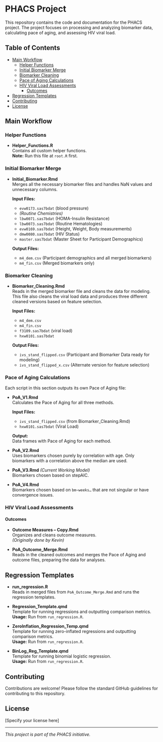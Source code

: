 # PHACS Project

This repository contains the code and documentation for the PHACS project. The project focuses on processing and analyzing biomarker data, calculating pace of aging, and assessing HIV viral load.

## Table of Contents

- [Main Workflow](#main-workflow)
  - [Helper Functions](#helper-functions)
  - [Initial Biomarker Merge](#initial-biomarker-merge)
  - [Biomarker Cleaning](#biomarker-cleaning)
  - [Pace of Aging Calculations](#pace-of-aging-calculations)
  - [HIV Viral Load Assessments](#hiv-viral-load-assessments)
    - [Outcomes](#outcomes)
- [Regression Templates](#regression-templates)
- [Contributing](#contributing)
- [License](#license)

## Main Workflow

### Helper Functions

- **Helper_Functions.R**  
  Contains all custom helper functions.  
  **Note:** Run this file at `root.R` first.

### Initial Biomarker Merge

- **Initial_Biomarker.Rmd**  
  Merges all the necessary biomarker files and handles NaN values and unnecessary columns.

  **Input Files:**
  - `evw0173.sas7bdat` (blood pressure)
  - *(Routine Chemistries)*
  - `lbw0071.sas7bdat` (HOMA-Insulin Resistance)
  - `lbw0073.sas7bdat` (Routine Hematologies)
  - `evw0169.sas7bdat` (Height, Weight, Body measurements)
  - `dmw0080.sas7bdat` (HIV Status)
  - `master.sas7bdat` (Master Sheet for Participant Demographics)

  **Output Files:**
  - `m4_dem.csv` (Participant demographics and all merged biomarkers)
  - `m4_fin.csv` (Merged biomarkers only)

### Biomarker Cleaning

- **Biomarker_Cleaning.Rmd**  
  Reads in the merged biomarker file and cleans the data for modeling. This file also cleans the viral load data and produces three different cleaned versions based on feature selection.

  **Input Files:**
  - `m4_dem.csv`
  - `m4_fin.csv`
  - `f3109.sas7bdat` (viral load)
  - `hxw0101.sas7bdat`

  **Output Files:**
  - `ivs_stand_flipped.csv` (Participant and Biomarker Data ready for modeling)
  - `ivs_stand_flipped_x.csv` (Alternate version for feature selection)

### Pace of Aging Calculations

Each script in this section outputs its own Pace of Aging file:

- **PoA_V1.Rmd**  
  Calculates the Pace of Aging for all three methods.

  **Input Files:**
  - `ivs_stand_flipped.csv` (from Biomarker_Cleaning.Rmd)
  - `hxw0101.sas7bdat` (Viral Load)

  **Output:**  
  Data frames with Pace of Aging for each method.

- **PoA_V2.Rmd**  
  Uses biomarkers chosen purely by correlation with age. Only biomarkers with a correlation above the median are used.

- **PoA_V3.Rmd** *(Current Working Model)*  
  Biomarkers chosen based on stepAIC.

- **PoA_V4.Rmd**  
  Biomarkers chosen based on `bm~weeks…` that are not singular or have convergence issues.

### HIV Viral Load Assessments

#### Outcomes

- **Outcome Measures – Copy.Rmd**  
  Organizes and cleans outcome measures.  
  *(Originally done by Kevin)*

- **PoA_Outcome_Merge.Rmd**  
  Reads in the cleaned outcomes and merges the Pace of Aging and outcome files, preparing the data for analyses.

## Regression Templates

- **run_regression.R**  
  Reads in merged files from `PoA_Outcome_Merge.Rmd` and runs the regression templates.

- **Regression_Template.qmd**  
  Template for running regressions and outputting comparison metrics.  
  **Usage:** Run from `run_regression.R`.

- **ZeroInflation_Regression_Temp.qmd**  
  Template for running zero-inflated regressions and outputting comparison metrics.  
  **Usage:** Run from `run_regression.R`.

- **BinLog_Reg_Template.qmd**  
  Template for running binomial logistic regression.  
  **Usage:** Run from `run_regression.R`.

## Contributing

Contributions are welcome! Please follow the standard GitHub guidelines for contributing to this repository.

## License

[Specify your license here]

---

*This project is part of the PHACS initiative.*

